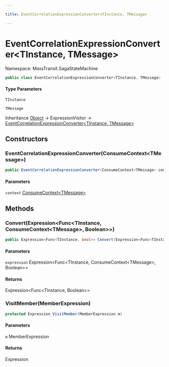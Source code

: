 ```yaml
---

title: EventCorrelationExpressionConverter<TInstance, TMessage>

---
```


# EventCorrelationExpressionConverter\<TInstance, TMessage\>

Namespace: MassTransit.SagaStateMachine

```csharp
public class EventCorrelationExpressionConverter<TInstance, TMessage> : ExpressionVisitor
```

#### Type Parameters

`TInstance`<br/>

`TMessage`<br/>

Inheritance [Object](https://learn.microsoft.com/en-us/dotnet/api/system.object) → ExpressionVisitor → [EventCorrelationExpressionConverter\<TInstance, TMessage\>](../masstransit-sagastatemachine/eventcorrelationexpressionconverter-2)

## Constructors

### **EventCorrelationExpressionConverter(ConsumeContext\<TMessage\>)**

```csharp
public EventCorrelationExpressionConverter(ConsumeContext<TMessage> context)
```

#### Parameters

`context` [ConsumeContext\<TMessage\>](../../masstransit-abstractions/masstransit/consumecontext-1)<br/>

## Methods

### **Convert(Expression\<Func\<TInstance, ConsumeContext\<TMessage\>, Boolean\>\>)**

```csharp
public Expression<Func<TInstance, bool>> Convert(Expression<Func<TInstance, ConsumeContext<TMessage>, bool>> expression)
```

#### Parameters

`expression` Expression\<Func\<TInstance, ConsumeContext\<TMessage\>, Boolean\>\><br/>

#### Returns

Expression\<Func\<TInstance, Boolean\>\><br/>

### **VisitMember(MemberExpression)**

```csharp
protected Expression VisitMember(MemberExpression m)
```

#### Parameters

`m` MemberExpression<br/>

#### Returns

Expression<br/>
